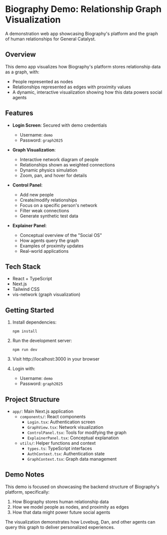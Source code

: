 # Biography Demo: Relationship Graph Visualization

A demonstration web app showcasing Biography's platform and the graph of human relationships for General Catalyst.

## Overview

This demo app visualizes how Biography's platform stores relationship data as a graph, with:
- People represented as nodes
- Relationships represented as edges with proximity values
- A dynamic, interactive visualization showing how this data powers social agents

## Features

- **Login Screen**: Secured with demo credentials
  - Username: `demo`
  - Password: `graph2025`

- **Graph Visualization**:
  - Interactive network diagram of people
  - Relationships shown as weighted connections
  - Dynamic physics simulation
  - Zoom, pan, and hover for details

- **Control Panel**:
  - Add new people
  - Create/modify relationships
  - Focus on a specific person's network
  - Filter weak connections
  - Generate synthetic test data

- **Explainer Panel**:
  - Conceptual overview of the "Social OS"
  - How agents query the graph
  - Examples of proximity updates
  - Real-world applications

## Tech Stack

- React + TypeScript
- Next.js
- Tailwind CSS
- vis-network (graph visualization)

## Getting Started

1. Install dependencies:
   ```
   npm install
   ```

2. Run the development server:
   ```
   npm run dev
   ```

3. Visit http://localhost:3000 in your browser

4. Login with:
   - Username: `demo`
   - Password: `graph2025`

## Project Structure

- `app/`: Main Next.js application
  - `components/`: React components
    - `Login.tsx`: Authentication screen
    - `GraphView.tsx`: Network visualization
    - `ControlPanel.tsx`: Tools for modifying the graph
    - `ExplainerPanel.tsx`: Conceptual explanation
  - `utils/`: Helper functions and context
    - `types.ts`: TypeScript interfaces
    - `AuthContext.tsx`: Authentication state
    - `GraphContext.tsx`: Graph data management

## Demo Notes

This demo is focused on showcasing the backend structure of Biography's platform, specifically:

1. How Biography stores human relationship data
2. How we model people as nodes, and proximity as edges
3. How that data might power future social agents

The visualization demonstrates how Lovebug, Dan, and other agents can query this graph to deliver personalized experiences. 